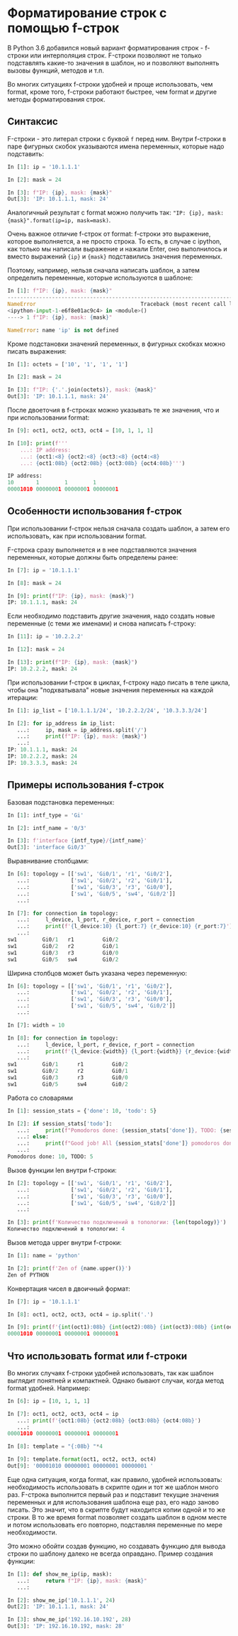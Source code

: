 # Форматирование строк с помощью f-строк

В Python 3.6 добавился новый вариант форматирования строк - f-строки или
интерполяция строк. F-строки позволяют не только подставлять какие-то
значения в шаблон, но и позволяют выполнять вызовы функций, методов и
т.п.

Во многих ситуациях f-строки удобней и проще использовать, чем format,
кроме того, f-строки работают быстрее, чем format и другие методы
форматирования строк.


## Синтаксис

F-строки - это литерал строки с буквой ``f`` перед ним. Внутри f-строки
в паре фигурных скобок указываются имена переменных, которые надо
подставить:

```python
In [1]: ip = '10.1.1.1'

In [2]: mask = 24

In [3]: f"IP: {ip}, mask: {mask}"
Out[3]: 'IP: 10.1.1.1, mask: 24'
```

Аналогичный результат с format можно получить так:
``"IP: {ip}, mask: {mask}".format(ip=ip, mask=mask)``.

Очень важное отличие f-строк от format: f-строки это выражение, которое
выполняется, а не просто строка. То есть, в случае с ipython, как только
мы написали выражение и нажали Enter, оно выполнилось и вместо выражений
``{ip}`` и ``{mask}`` подставились значения переменных.

Поэтому, например, нельзя сначала написать шаблон, а затем определить
переменные, которые используются в шаблоне:

```python
In [1]: f"IP: {ip}, mask: {mask}"
---------------------------------------------------------------------------
NameError                                 Traceback (most recent call last)
<ipython-input-1-e6f8e01ac9c4> in <module>()
----> 1 f"IP: {ip}, mask: {mask}"

NameError: name 'ip' is not defined
```

Кроме подстановки значений переменных, в фигурных скобках можно писать
выражения:

```python
In [1]: octets = ['10', '1', '1', '1']

In [2]: mask = 24

In [3]: f"IP: {'.'.join(octets)}, mask: {mask}"
Out[3]: 'IP: 10.1.1.1, mask: 24'
```

После двоеточия в f-строках можно указывать те же значения, что и при
использовании format:

```python
In [9]: oct1, oct2, oct3, oct4 = [10, 1, 1, 1]

In [10]: print(f'''
    ...: IP address:
    ...: {oct1:<8} {oct2:<8} {oct3:<8} {oct4:<8}
    ...: {oct1:08b} {oct2:08b} {oct3:08b} {oct4:08b}''')

IP address:
10       1        1        1
00001010 00000001 00000001 00000001
```

## Особенности использования f-строк

При использовании f-строк нельзя сначала создать шаблон, а затем его
использовать, как при использовании format.

F-строка сразу выполняется и в нее подставляются значения переменных,
которые должны быть определены ранее:

```python
In [7]: ip = '10.1.1.1'

In [8]: mask = 24

In [9]: print(f"IP: {ip}, mask: {mask}")
IP: 10.1.1.1, mask: 24
```

Если необходимо подставить другие значения, надо создать новые
переменные (с теми же именами) и снова написать f-строку:

```python
In [11]: ip = '10.2.2.2'

In [12]: mask = 24

In [13]: print(f"IP: {ip}, mask: {mask}")
IP: 10.2.2.2, mask: 24
```


При использовании f-строк в циклах, f-строку надо писать в теле цикла,
чтобы она "подхватывала" новые значения переменных на каждой итерации:

```python
In [1]: ip_list = ['10.1.1.1/24', '10.2.2.2/24', '10.3.3.3/24']

In [2]: for ip_address in ip_list:
   ...:     ip, mask = ip_address.split('/')
   ...:     print(f"IP: {ip}, mask: {mask}")
   ...:
IP: 10.1.1.1, mask: 24
IP: 10.2.2.2, mask: 24
IP: 10.3.3.3, mask: 24
```

## Примеры использования f-строк

Базовая подстановка переменных:

```python
In [1]: intf_type = 'Gi'

In [2]: intf_name = '0/3'

In [3]: f'interface {intf_type}/{intf_name}'
Out[3]: 'interface Gi0/3'
```

Выравнивание столбцами:

```python
In [6]: topology = [['sw1', 'Gi0/1', 'r1', 'Gi0/2'],
   ...:             ['sw1', 'Gi0/2', 'r2', 'Gi0/1'],
   ...:             ['sw1', 'Gi0/3', 'r3', 'Gi0/0'],
   ...:             ['sw1', 'Gi0/5', 'sw4', 'Gi0/2']]
   ...:

In [7]: for connection in topology:
   ...:     l_device, l_port, r_device, r_port = connection
   ...:     print(f'{l_device:10} {l_port:7} {r_device:10} {r_port:7}')
   ...:
sw1        Gi0/1   r1         Gi0/2
sw1        Gi0/2   r2         Gi0/1
sw1        Gi0/3   r3         Gi0/0
sw1        Gi0/5   sw4        Gi0/2
```

Ширина столбцов может быть указана через переменную:

```python
In [6]: topology = [['sw1', 'Gi0/1', 'r1', 'Gi0/2'],
   ...:             ['sw1', 'Gi0/2', 'r2', 'Gi0/1'],
   ...:             ['sw1', 'Gi0/3', 'r3', 'Gi0/0'],
   ...:             ['sw1', 'Gi0/5', 'sw4', 'Gi0/2']]
   ...:

In [7]: width = 10

In [8]: for connection in topology:
   ...:     l_device, l_port, r_device, r_port = connection
   ...:     print(f'{l_device:{width}} {l_port:{width}} {r_device:{width}} {r_port:{width}}')
   ...:
sw1        Gi0/1      r1         Gi0/2
sw1        Gi0/2      r2         Gi0/1
sw1        Gi0/3      r3         Gi0/0
sw1        Gi0/5      sw4        Gi0/2
```

Работа со словарями

```python
In [1]: session_stats = {'done': 10, 'todo': 5}

In [2]: if session_stats['todo']:
   ...:     print(f"Pomodoros done: {session_stats['done']}, TODO: {session_stats['todo']}")
   ...: else:
   ...:     print(f"Good job! All {session_stats['done']} pomodoros done!")
   ...:
Pomodoros done: 10, TODO: 5
```

Вызов функции len внутри f-строки:

```python
In [2]: topology = [['sw1', 'Gi0/1', 'r1', 'Gi0/2'],
   ...:             ['sw1', 'Gi0/2', 'r2', 'Gi0/1'],
   ...:             ['sw1', 'Gi0/3', 'r3', 'Gi0/0'],
   ...:             ['sw1', 'Gi0/5', 'sw4', 'Gi0/2']]
   ...:

In [3]: print(f'Количество подключений в топологии: {len(topology)}')
Количество подключений в топологии: 4
```

Вызов метода upper внутри f-строки:

```python
In [1]: name = 'python'

In [2]: print(f'Zen of {name.upper()}')
Zen of PYTHON
```

Конвертация чисел в двоичный формат:

```python
In [7]: ip = '10.1.1.1'

In [8]: oct1, oct2, oct3, oct4 = ip.split('.')

In [9]: print(f'{int(oct1):08b} {int(oct2):08b} {int(oct3):08b} {int(oct4):08b}')
00001010 00000001 00000001 00000001
```

## Что использовать format или f-строки

Во многих случаях f-строки удобней использовать, так как шаблон выглядит
понятней и компактней. Однако бывают случаи, когда метод format
удобней. Например:

```python
In [6]: ip = [10, 1, 1, 1]

In [7]: oct1, oct2, oct3, oct4 = ip
   ...: print(f'{oct1:08b} {oct2:08b} {oct3:08b} {oct4:08b}')
   ...:
00001010 00000001 00000001 00000001

In [8]: template = "{:08b} "*4

In [9]: template.format(oct1, oct2, oct3, oct4)
Out[9]: '00001010 00000001 00000001 00000001 '
```

Еще одна ситуация, когда format, как правило, удобней использовать:
необходимость использовать в скрипте один и тот же шаблон много раз.
F-строка выполнится первый раз и подставит текущие значения переменных и
для использования шаблона еще раз, его надо заново писать. Это значит,
что в скрипте будут находится копии одной и то же строки. В то же время
format позволяет создать шаблон в одном месте и потом использовать его
повторно, подставляя переменные по мере необходимости.

Это можно обойти создав функцию, но создавать функцию для вывода строки
по шаблону далеко не всегда оправдано. Пример создания функции:

```python
In [1]: def show_me_ip(ip, mask):
   ...:     return f"IP: {ip}, mask: {mask}"
   ...:

In [2]: show_me_ip('10.1.1.1', 24)
Out[2]: 'IP: 10.1.1.1, mask: 24'

In [3]: show_me_ip('192.16.10.192', 28)
Out[3]: 'IP: 192.16.10.192, mask: 28'
```
